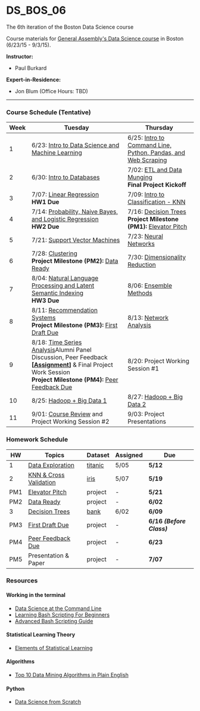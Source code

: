 # DS_BOS_06
The 6th iteration of the Boston Data Science course

Course materials for [General Assembly's Data Science course](https://generalassemb.ly/education/data-science/boston) in Boston (6/23/15 - 9/3/15).

**Instructor:** 

* Paul Burkard


**Expert-in-Residence:** 

* Jon Blum (Office Hours: TBD)


---


### Course Schedule (Tentative)

Week | Tuesday | Thursday
--- | --- | ---
 1 | 6/23: [Intro to Data Science and Machine Learning](slides/lec01.pdf) | 6/25: [Intro to Command Line, Python, Pandas, and Web Scraping](slides/lec02.pdf) 
 2 | 6/30: [Intro to Databases](slides/lec03.pdf) | 7/02: [ETL and Data Munging](slides/lec04.pdf) <br>**Final Project Kickoff**
 3 | 7/07: [Linear Regression](slides/lec05.pdf) <br>**HW1 Due** | 7/09: [Intro to Classification - KNN](slides/lec06.pdf)
 4 | 7/14: [Probability, Naive Bayes, and Logistic Regression](slides/lec07.pdf) <br>**HW2 Due** | 7/16: [Decision Trees](slides/lec08.pdf) <br>**Project Milestone (PM1):** [Elevator Pitch](project#may-21-final-project-elevator-pitch)
 5 | 7/21: [Support Vector Machines](slides/lec09.pdf)  | 7/23: [Neural Networks](slides/lec10.pdf) 
 6 | 7/28: [Clustering](slides/lec11.pdf) <br>**Project Milestone (PM2):** [Data Ready](project#june-2-data-ready) | 7/30: [Dimensionality Reduction](slides/lec12.pdf)
 7 | 8/04: [Natural Language Processing and Latent Semantic Indexing](slides/lec13.pdf) <br>**HW3 Due**  | 8/06: [Ensemble Methods](slides/lec14.pdf)
 8 | 8/11: [Recommendation Systems](slides/lec15.pdf) <br>**Project Milestone (PM3):** [First Draft Due](project#june-16-first-draft-due-before-class)  | 8/13: [Network Analysis](slides/lec16.pdf)
 9 | 8/18: [Time Series Analysis](slides/lec17.pdf)Alumni Panel Discussion, Peer Feedback **\[[Assignment](https://docs.google.com/spreadsheets/d/1E1DtubQdH8s45G2JHHA6Aht9mn9JQEmXNnwYxhor0Qk/edit#gid=0)\]** & Final Project Work Session  <br>**Project Milestone (PM4):** [Peer Feedback Due](project/peer_review_guidelines.md)  | 8/20: Project Working Session #1
10 | 8/25: [Hadoop + Big Data 1](slides/lec18.pdf)  | 8/27: [Hadoop + Big Data 2](slides/lec19.pdf)
11 | 9/01: [Course Review](slides/lec20.pdf) and Project Working Session #2   | 9/03: Project Presentations


### Homework Schedule

HW | Topics | Dataset | Assigned | Due
--- | --- | --- | --- | ---
1 | [Data Exploration](homework/hw1) | [titanic](hw1/titanic.csv) | 5/05 | **5/12**
2 | [KNN & Cross Validation](homework/hw2) | [iris](http://scikit-learn.org/stable/auto_examples/datasets/plot_iris_dataset.html) | 5/07 | **5/19**
PM1 | [Elevator Pitch](project#may-21-final-project-elevator-pitch) | project | - | **5/21**
PM2 | [Data Ready](project#june-2-data-ready) | project | - | **6/02**
3 | [Decision Trees](homework/hw3) | [bank](homework/hw3) | 6/02 | **6/09**
PM3 | [First Draft Due](project#june-16-first-draft-due-before-class) | project | - | **6/16 _(Before Class)_**
PM4 | [Peer Feedback Due](project/peer_review_guidelines.md) | project | - | **6/23**
PM5 | Presentation & Paper | project | - | **7/07**



### Resources

#### Working in the terminal
- [Data Science at the Command Line](http://shop.oreilly.com/product/0636920032823.do)
- [Learning Bash Scripting For Beginners](http://www.cyberciti.biz/open-source/learning-bash-scripting-for-beginners/)
- [Advanced Bash Scripting Guide](http://www.tldp.org/LDP/abs/html/)

#### Statistical Learning Theory
- [Elements of Statistical Learning](http://statweb.stanford.edu/~tibs/ElemStatLearn/)

#### Algorithms
- [Top 10 Data Mining Algorithms in Plain English](http://rayli.net/blog/data/top-10-data-mining-algorithms-in-plain-english/)

#### Python
- [Data Science from Scratch](http://shop.oreilly.com/product/0636920033400.do)


